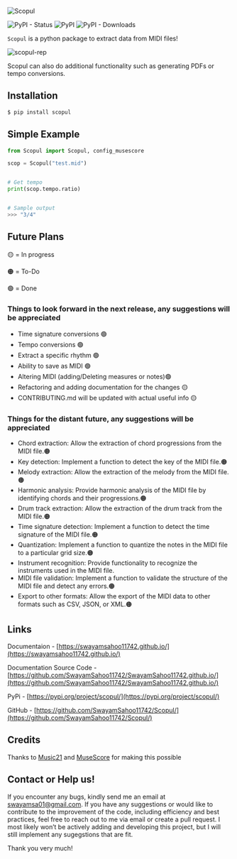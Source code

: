 ![Scopul](https://user-images.githubusercontent.com/117121187/219178220-f0db6cef-ab90-406f-acfc-e14b6ff8677d.jpg)

![PyPI - Status](https://img.shields.io/pypi/status/Scopul)
![PyPI](https://img.shields.io/pypi/v/scopul)
![PyPI - Downloads](https://img.shields.io/pypi/dm/scopul)

`Scopul` is a python package to extract data from MIDI files!

![scopul-rep](https://user-images.githubusercontent.com/117121187/219198671-72a73a16-b168-4b4c-abe5-e384c9624e3c.gif)

Scopul can also do additional functionality such as generating PDFs or tempo conversions.


## Installation
```cmd
$ pip install scopul
```

## Simple Example

```python
from Scopul import Scopul, config_musescore

scop = Scopul("test.mid")


# Get tempo
print(scop.tempo.ratio)


# Sample output
>>> "3/4"

```
## Future Plans
🟡 = In progress

🟠 = To-Do

🟢 = Done

### Things to look forward in the next release, any suggestions will be appreciated
- Time signature conversions 🟢
- Tempo conversions 🟢
- Extract a specific rhythm 🟢
- Ability to save as MIDI 🟢
- Altering MIDI (adding/Deleting measures or notes)🟢
- Refactoring and adding documentation for the changes 🟡
- CONTRIBUTING.md will be updated with actual useful info 🟡

### Things for the distant future, any suggestions will be appreciated
- Chord extraction: Allow the extraction of chord progressions from the MIDI file.🟠
- Key detection: Implement a function to detect the key of the MIDI file.🟠
- Melody extraction: Allow the extraction of the melody from the MIDI file.🟠
- Harmonic analysis: Provide harmonic analysis of the MIDI file by identifying chords and their progressions.🟠
- Drum track extraction: Allow the extraction of the drum track from the MIDI file.🟠
- Time signature detection: Implement a function to detect the time signature of the MIDI file.🟠
- Quantization: Implement a function to quantize the notes in the MIDI file to a particular grid size.🟠
- Instrument recognition: Provide functionality to recognize the instruments used in the MIDI file.
- MIDI file validation: Implement a function to validate the structure of the MIDI file and detect any errors.🟠
- Export to other formats: Allow the export of the MIDI data to other formats such as CSV, JSON, or XML.🟠

## Links
Documentaion - [https://swayamsahoo11742.github.io/](https://swayamsahoo11742.github.io/)

Documentation Source Code - [https://github.com/SwayamSahoo11742/SwayamSahoo11742.github.io/](https://github.com/SwayamSahoo11742/SwayamSahoo11742.github.io/)

PyPi - [https://pypi.org/project/scopul/](https://pypi.org/project/scopul/)

GitHub - [https://github.com/SwayamSahoo11742/Scopul/](https://github.com/SwayamSahoo11742/Scopul/)

## Credits
Thanks to [Music21](https://web.mit.edu/music21/doc/) and [MuseScore](https://musescore.org/en/download) for making this possible

## Contact or Help us!
If you encounter any bugs, kindly send me an email at swayamsa01@gmail.com. If you have any suggestions or would like to contribute to the improvement of the code, including efficiency and best practices, feel free to reach out to me via email or create a pull request. I most likely won’t be actively adding and developing this project, but I will still implement any sugegstions that are fit.

Thank you very much!
